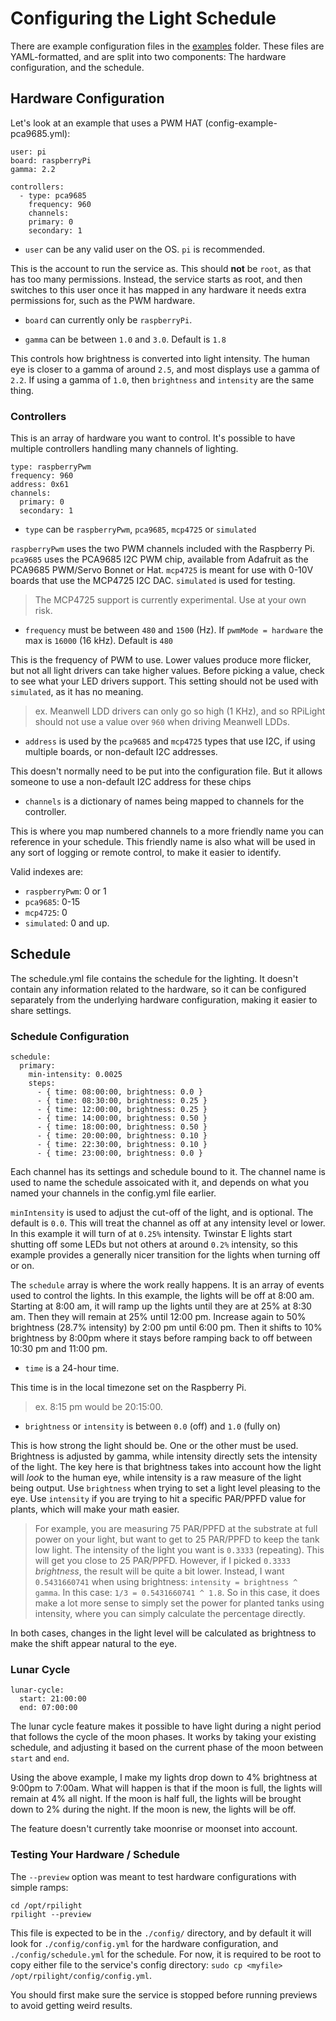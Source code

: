 # Configuring the Light Schedule

There are example configuration files in the [examples](https://github.com/Kaiede/RPiLight/examples) folder. These files are YAML-formatted, and are split into two components: The hardware configuration, and the schedule. 

## Hardware Configuration

Let's look at an example that uses a PWM HAT (config-example-pca9685.yml):

```
user: pi
board: raspberryPi
gamma: 2.2

controllers:
  - type: pca9685
    frequency: 960
    channels:
    primary: 0
    secondary: 1
```

* `user` can be any valid user on the OS. `pi` is recommended.

This is the account to run the service as. This should **not** be `root`, as that has too many permissions. Instead, the service starts as root, and then switches to this user once it has mapped in any hardware it needs extra permissions for, such as the PWM hardware.

* `board` can currently only be `raspberryPi`. 

* `gamma` can be between `1.0` and `3.0`. Default is `1.8`

This controls how brightness is converted into light intensity. The human eye is closer to a gamma of around `2.5`, and most displays use a gamma of `2.2`. If using a gamma of `1.0`, then `brightness` and `intensity` are the same thing.

### Controllers

This is an array of hardware you want to control. It's possible to have multiple controllers handling many channels of lighting.

```
type: raspberryPwm
frequency: 960
address: 0x61
channels:
  primary: 0
  secondary: 1
```

* `type` can be `raspberryPwm`, `pca9685`, `mcp4725` or `simulated`

`raspberryPwm` uses the two PWM channels included with the Raspberry Pi. `pca9685` uses the PCA9685 I2C PWM chip, available from Adafruit as the PCA9685 PWM/Servo Bonnet or Hat. `mcp4725` is meant for use with 0-10V boards that use the MCP4725 I2C DAC. `simulated` is used for testing.

> The MCP4725 support is currently experimental. Use at your own risk.

* `frequency` must be between `480` and `1500` (Hz). If `pwmMode = hardware` the max is `16000` (16 kHz). Default is `480`

This is the frequency of PWM to use. Lower values produce more flicker, but not all light drivers can take higher values. Before picking a value, check to see what your LED drivers support. This setting should not be used with `simulated`, as it has no meaning.

> ex. Meanwell LDD drivers can only go so high (1 KHz), and so RPiLight should not use a value over `960` when driving Meanwell LDDs. 

* `address` is used by the `pca9685` and `mcp4725` types that use I2C, if using multiple boards, or non-default I2C addresses.

This doesn't normally need to be put into the configuration file. But it allows someone to use a non-default I2C address for these chips 

* `channels` is a dictionary of names being mapped to channels for the controller.

This is where you map numbered channels to a more friendly name you can reference in your schedule. This friendly name is also what will be used in any sort of logging or remote control, to make it easier to identify.

Valid indexes are:
* `raspberryPwm`: 0 or 1
* `pca9685`: 0-15
* `mcp4725`: 0
* `simulated`: 0 and up.

## Schedule

The schedule.yml file contains the schedule for the lighting. It doesn't contain any information related to the hardware, so it can be configured separately from the underlying hardware configuration, making it easier to share settings.

### Schedule Configuration

```
schedule:
  primary: 
    min-intensity: 0.0025
    steps:
      - { time: 08:00:00, brightness: 0.0 }
      - { time: 08:30:00, brightness: 0.25 }
      - { time: 12:00:00, brightness: 0.25 }
      - { time: 14:00:00, brightness: 0.50 }
      - { time: 18:00:00, brightness: 0.50 }
      - { time: 20:00:00, brightness: 0.10 }
      - { time: 22:30:00, brightness: 0.10 }
      - { time: 23:00:00, brightness: 0.0 }
```

Each channel has its settings and schedule bound to it. The channel name is used to name the schedule assoicated with it, and depends on what you named your channels in the config.yml file earlier.

`minIntensity` is used to adjust the cut-off of the light, and is optional. The default is `0.0`. This will treat the channel as off at any intensity level or lower. In this example it will turn of at `0.25%` intensity. Twinstar E lights start shutting off some LEDs but not others at around `0.2%` intensity, so this example provides a generally nicer transition for the lights when turning off or on.

The `schedule` array is where the work really happens. It is an array of events used to control the lights. In this example, the lights will be off at 8:00 am. Starting at 8:00 am, it will ramp up the lights until they are at 25% at 8:30 am. Then they will remain at 25% until 12:00 pm. Increase again to 50% brightness (28.7% intensity) by 2:00 pm until 6:00 pm. Then it shifts to 10% brightness by 8:00pm where it stays before ramping back to off between 10:30 pm and 11:00 pm.

* `time` is a 24-hour time.

This time is in the local timezone set on the Raspberry Pi.

> ex. 8:15 pm would be 20:15:00.

* `brightness` or `intensity` is between `0.0` (off) and `1.0` (fully on)

This is how strong the light should be. One or the other must be used. Brightness is adjusted by gamma, while intensity directly sets the intensity of the light. The key here is that brightness takes into account how the light will *look* to the human eye, while intensity is a raw measure of the light being output. Use `brightness` when trying to set a light level pleasing to the eye. Use `intensity` if you are trying to hit a specific PAR/PPFD value for plants, which will make your math easier.

> For example, you are measuring 75 PAR/PPFD at the substrate at full power on your light, but want to get to 25 PAR/PPFD to keep the tank low light. The intensity of the light you want is `0.3333` (repeating). This will get you close to 25 PAR/PPFD. However, if I picked `0.3333` *brightness*, the result will be quite a bit lower. Instead, I want `0.5431660741` when using brightness: `intensity = brightness ^ gamma`. In this case: `1/3 = 0.5431660741 ^ 1.8`. So in this case, it does make a lot more sense to simply set the power for planted tanks using intensity, where you can simply calculate the percentage directly. 

In both cases, changes in the light level will be calculated as brightness to make the shift appear natural to the eye.

### Lunar Cycle 

```
lunar-cycle:
  start: 21:00:00
  end: 07:00:00
```

The lunar cycle feature makes it possible to have light during a night period that follows the cycle of the moon phases. It works by taking your existing schedule, and adjusting it based on the current phase of the moon between `start` and `end`. 

Using the above example, I make my lights drop down to 4% brightness at 9:00pm to 7:00am. What will happen is that if the moon is full, the lights will remain at 4% all night. If the moon is half full, the lights will be brought down to 2% during the night. If the moon is new, the lights will be off. 

The feature doesn't currently take moonrise or moonset into account. 

### Testing Your Hardware / Schedule

The `--preview` option was meant to test hardware configurations with simple ramps:
```
cd /opt/rpilight
rpilight --preview
```

This file is expected to be in the `./config/` directory, and by default it will look for `./config/config.yml` for the hardware configuration, and `./config/schedule.yml` for the schedule. For now, it is required to be root to copy either file to the service's config directory: `sudo cp <myfile> /opt/rpilight/config/config.yml`. 

You should first make sure the service is stopped before running previews to avoid getting weird results.
